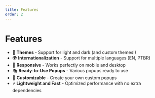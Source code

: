 ```yaml
---
title: Features
order: 2
---
```


# Features

- 🎨 **Themes** - Support for light and dark (and custom themes!)
- 🌍 **Internationalization** - Support for multiple languages (EN, PTBR)
- 📱 **Responsive** - Works perfectly on mobile and desktop
- 🎭 **Ready-to-Use Popups** - Various popups ready to use
- 🔧 **Customizable** - Create your own custom popups
- ⚡ **Lightweight and Fast** - Optimized performance with no extra dependencies